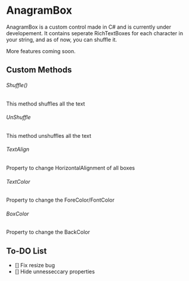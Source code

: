 # AnagramBox
AnagramBox is a custom control made in C# and is currently under developement. It contains seperate RichTextBoxes for each character in your string, and as of now, you can shuffle it. 

More features coming soon.

## Custom Methods
###### Shuffle()
This method shuffles all the text

###### UnShuffle
This method unshuffles all the text

###### TextAlign
Property to change HorizontalAlignment of all boxes

###### TextColor
Property to change the ForeColor/FontColor

###### BoxColor
Property to change the BackColor


## To-DO List
- [] Fix resize bug
- [] Hide unnesseccary properties
